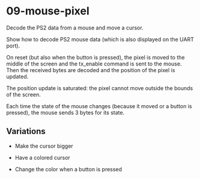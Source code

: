 # 09-mouse-pixel

Decode the PS2 data from a mouse and move a cursor.

Show how to decode PS2 mouse data (which is also displayed on the UART port).


On reset (but also when the button is pressed), the pixel is moved to the
middle of the screen and the tx_enable command is sent to the mouse.
Then the received bytes are decoded and the position of the pixel is updated.

The position update is saturated: the pixel cannot move outside the bounds
of the screen.

Each time the state of the mouse changes (because it moved or a button is
pressed), the mouse sends 3 bytes for its state.

## Variations

* Make the cursor bigger

* Have a colored cursor

* Change the color when a button is pressed

